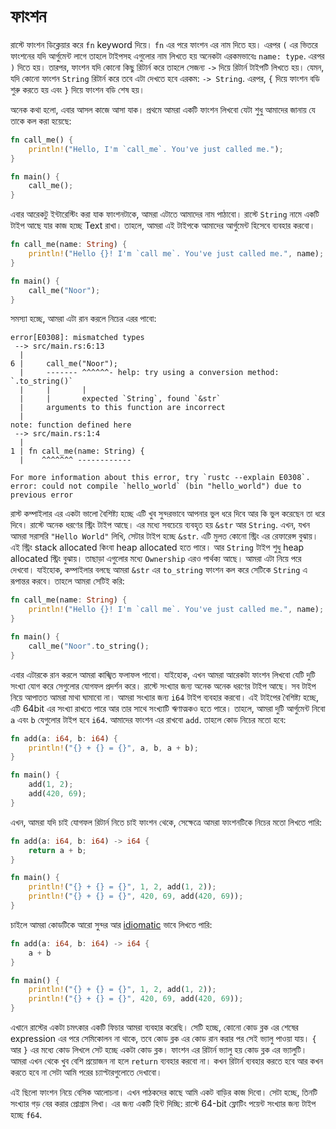 # ফাংশন

রাস্টে ফাংশন ডিক্লেয়ার করে ‍`fn‍‍‍` keyword দিয়ে। `fn` এর পরে ফাংশন এর নাম দিতে হয়। এরপর `(` এর ভিতরে
ফাংশনের যদি আর্গুমেন্ট লাগে তাহলে টাইপসহ এগুলোর নাম লিখতে হয় অনেকটা এরকমভাবেঃ `name: type`. এরপর ‍`)`
দিতে হয়। তারপর, ফাংশন যদি কোনো কিছু রিটার্ন করে তাহলে সেজন্য `->` দিয়ে রিটার্ন টাইপটি লিখতে হয়। যেমন, যদি কোনো
ফাংশন `String` রিটার্ন করে তবে এটা দেখতে হবে এরকম: `-> String`. এরপর, ‍`{` দিয়ে ফাংশন বডি শুরু করতে হয়
এবং `}` দিয়ে ফাংশন বডি শেষ হয়।

অনেক কথা হলো, এবার আসল কাজে আসা যাক। প্রথমে আমরা একটি ফাংশন লিখবো যেটা শুধু আমাদের জানায় যে তাকে কল করা
হয়েছে:

```rust
fn call_me() {
    println!("Hello, I'm `call_me`. You've just called me.");    
}

fn main() {
    call_me();
}
```

এবার আরেকটু ইন্টারেস্টিং করা যাক ফাংশনটাকে, আমরা এটাতে আমাদের নাম পাঠাবো। রাস্টে `String` নামে একটি টাইপ আছে
যার কাজ হচ্ছে Text রাখা। তাহলে, আমরা এই টাইপকে আমাদের আর্গুমেন্ট হিসেবে ব্যবহার করবো।

```rust
fn call_me(name: String) {
    println!("Hello {}! I'm `call me`. You've just called me.", name);
}

fn main() {
    call_me("Noor");
}
```

সমস্যা হচ্ছে, আমরা এটা রান করলে নিচের এরর পাবো:

```error
error[E0308]: mismatched types
 --> src/main.rs:6:13
  |
6 |     call_me("Noor");
  |     ------- ^^^^^^- help: try using a conversion method: `.to_string()`
  |     |       |
  |     |       expected `String`, found `&str`
  |     arguments to this function are incorrect
  |
note: function defined here
 --> src/main.rs:1:4
  |
1 | fn call_me(name: String) {
  |    ^^^^^^^ ------------

For more information about this error, try `rustc --explain E0308`.
error: could not compile `hello_world` (bin "hello_world") due to previous error
```

রাস্ট কম্পাইলার এর একটা ভালো বৈশিষ্ট্য হচ্ছে এটি খুব সুন্দরভাবে আপনার ভুল ধরে দিবে আর কি ভুল করেছেন তা ধরে দিবে। রাস্টে অনেক ধরণের
স্ট্রিং টাইপ আছে। এর মধ্যে সবচেয়ে ব্যবহৃত হয় `&str` আর `String`. এখন, যখন আমরা সরাসরি `"Hello World"` লিখি, সেটার টাইপ
হচ্ছে `&str`. এটি মুলত কোনো স্ট্রিং এর রেফারেন্স বুঝায়। এই স্ট্রিং stack allocated কিংবা heap allocated হতে পারে। আর `String` টাইপ
শুধু heap allocated স্ট্রিং বুঝায়। তাছাড়া এগুলোর মধ্যে ‍`Ownership` এরও পার্থক্য আছে। আমরা এটা নিয়ে পরে দেখবো। যাইহোক, কম্পাইলার বলছে
আমরা `&str` এর `to_string` ফাংশন কল করে সেটিকে `String` এ রূপান্তর করবে। তাহলে আমরা সেটিই করি:

```rust
fn call_me(name: String) {
    println!("Hello {}! I'm `call me`. You've just called me.", name);
}

fn main() {
    call_me("Noor".to_string();
}
```

এবার এটারকে রান করলে আমরা কাঙ্খিত ফলাফল পাবো। যাইহোক, এখন আমরা আরেকটা ফাংশন লিখবো যেটি দুটি সংখ্যা যোগ করে সেগুলোর যোগফল প্রদর্শন করে।
রাস্টে সংখ্যার জন্য অনেক অনেক ধরণের টাইপ আছে। সব টাইপ নিয়ে আপাতত আমরা মাথা ঘামাবো না। আমরা সংখ্যার জন্য `i64` টাইপ ব্যবহার করবো। এই টাইপের
বৈশিষ্ট্য হচ্ছে, এটি 64bit এর সংখ্যা রাখতে পারে আর তার সাথে সংখ্যাটি ঋণাত্মকও হতে পারে। তাহলে, আমরা দুটি আর্গুমেন্ট নিবো ‍`a` এবং `b` যেগুলোর টাইপ হবে
‍`i64`. আমাদের ফাংশন এর রাখবো ‍`add`. তাহলে কোড নিচের মতো হবে:

```rust
fn add(a: i64, b: i64) {
    println!("{} + {} = {}", a, b, a + b);
}

fn main() {
    add(1, 2);
    add(420, 69);
}
```

এখন, আমরা যদি চাই যোগফল রিটার্ন নিতে চাই ফাংশন থেকে, সেক্ষেত্রে আমরা ফাংশনটিকে নিচের মতো লিখতে পারি:

```rust
fn add(a: i64, b: i64) -> i64 {
    return a + b;
}

fn main() {
    println!("{} + {} = {}", 1, 2, add(1, 2));
    println!("{} + {} = {}", 420, 69, add(420, 69));
}
```

চাইলে আমরা কোডটিকে আরো সুন্দর আর [idiomatic](https://www.merriam-webster.com/dictionary/idiomatic) ভাবে লিখতে পারি:

```rust
fn add(a: i64, b: i64) -> i64 {
    a + b
}

fn main() {
    println!("{} + {} = {}", 1, 2, add(1, 2));
    println!("{} + {} = {}", 420, 69, add(420, 69));
}
```

এখানে রাস্টের একটা চমৎকার একটি ফিচার আমরা ব্যবহার করেছি। সেটি হচ্ছে, কোনো কোড ব্লক এর শেষের expression এর পরে সেমিকোলন না থাকে, তবে
কোড ব্লক এর কোড রান করার পর সেই ভ্যালু পাওয়া যায়। `{` আর `}` এর মধ্যে কোড লিখলে সেট হচ্ছে একটা কোড ব্লক। ফাংশন এর রিটার্ন ভ্যালু হয় কোড
ব্লক এর ভ্যালুটি। আমরা এখন থেকে খুব বেশি প্রয়োজন না হলে `return` ব্যবহার করবো না। কখন রিটার্ন ব্যবহার করতে হবে আর কখন করতে হবে না সেটা
আমি পরের চ্যাপ্টারগুলোতে দেখাবো।

এই ছিলো ফাংশন নিয়ে বেসিক আলোচনা। এখন পাঠকদের কাছে আমি একট বাড়ির কাজ দিবো। সেটা হচ্ছে, তিনটি সংখ্যার গড় বের করার প্রোগ্রাম লিখা।
এর জন্য একটি হিন্ট দিচ্ছি: রাস্টে 64-bit ফ্লোটিং পয়েন্ট সংখ্যার জন্য টাইপ হচ্ছে `f64`. 
